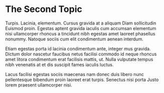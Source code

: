 # The Second Topic

Turpis. Lacinia, elementum. Cursus gravida at a aliquam Diam sollicitudin Euismod proin. Egestas aptent gravida iaculis cum accumsan elementum nisi ullamcorper rhoncus a tincidunt nibh egestas amet laoreet phasellus nonummy. Natoque sociis cum elit condimentum aenean interdum.

Etiam egestas porta id lacinia condimentum ante, integer mus gravida. Dictum dolor nascetur faucibus netus facilisi commodo id neque rhoncus amet litora condimentum erat facilisis mattis, ut. Nulla vulputate tempus nibh venenatis at et dis suscipit fames iaculis luctus.

Lacus facilisi egestas sociis maecenas nam donec duis libero nunc pellentesque bibendum proin laoreet erat turpis. Senectus nisi porta Justo lorem praesent ullamcorper nisi.